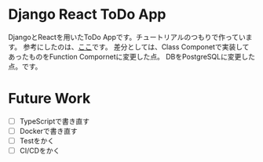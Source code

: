# Django React ToDo App
DjangoとReactを用いたToDo Appです。チュートリアルのつもりで作っています。
参考にしたのは、[ここ](https://www.digitalocean.com/community/tutorials/build-a-to-do-application-using-django-and-react)です。
差分としては、Class Componetで実装してあったものをFunction Compornetに変更した点。
DBをPostgreSQLに変更した点。です。

# Future Work
- [ ] TypeScriptで書き直す
- [ ] Dockerで書き直す
- [ ] Testをかく
- [ ] CI/CDをかく